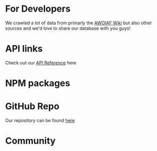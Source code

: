 #  For Developers
We crawled a lot of data from primarly the [AWOIAF Wiki](http://awoiaf.westeros.org/index.php) but also other sources and we'd love to share our database with you guys!

# API links
Check out our [API Reference](https://api.got.show/doc/) here

# NPM packages

# GitHub Repo
Our repository can be found [here](https://github.com/got-show/general)

# Community